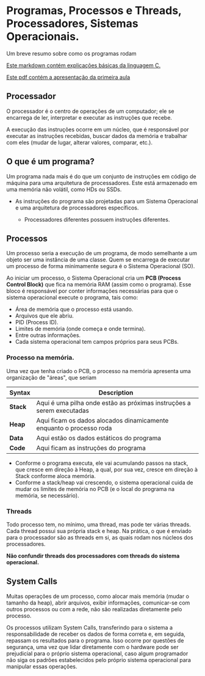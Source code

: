 # Programas, Processos e Threads, Processadores, Sistemas Operacionais.

Um breve resumo sobre como os programas rodam

[Este markdown contém explicações básicas da linguagem C.](./BASICOC.md)

[Este pdf contém a apresentação da primeira aula](./Programas.pdf)

## Processador

O processador é o centro de operações de um computador; ele se encarrega de ler, interpretar e executar as instruções que recebe.

A execução das instruções ocorre em um núcleo, que é responsável por executar as instruções recebidas, buscar dados da memória e trabalhar com eles (mudar de lugar, alterar valores, comparar, etc.).

## O que é um programa?

Um programa nada mais é do que um conjunto de instruções em código de máquina para uma arquitetura de processadores. Este está armazenado em uma memória não volátil, como HDs ou SSDs.

- As instruções do programa são projetadas para um Sistema Operacional e uma arquitetura de processadores específicos.

  - Processadores diferentes possuem instruções diferentes.

## Processos

Um processo seria a execução de um programa, de modo semelhante a um objeto ser uma instância de uma classe. Quem se encarrega de executar um processo de forma minimamente segura é o Sistema Operacional (SO).

Ao iniciar um processo, o Sistema Operacional cria um **PCB (Process Control Block)** que fica na memória RAM (assim como o programa). Esse bloco é responsável por conter informações necessárias para que o sistema operacional execute o programa, tais como:

- Área de memória que o processo está usando.
- Arquivos que ele abriu.
- PID (Process ID).
- Limites de memória (onde começa e onde termina).
- Entre outras informações.
- Cada sistema operacional tem campos próprios para seus PCBs.

### Processo na memória.

Uma vez que tenha criado o PCB, o processo na memória apresenta uma organização de "áreas", que seriam

| Syntax    | Description                                                           |
| --------- | --------------------------------------------------------------------- |
| **Stack** | Aqui é uma pilha onde estão as próximas instruções a serem executadas |
| **Heap**  | Aqui ficam os dados alocados dinamicamente enquanto o processo roda   |
| **Data**  | Aqui estão os dados estáticos do programa                             |
| **Code**  | Aqui ficam as instruções do programa                                  |

- Conforme o programa executa, ele vai acumulando passos na stack, que cresce em direção à Heap, a qual, por sua vez, cresce em direção à Stack conforme aloca memória.
- Conforme a stack/heap vai crescendo, o sistema operacional cuida de mudar os limites de memória no PCB (e o local do programa na memória, se necessário).

### Threads

Todo processo tem, no mínimo, uma thread, mas pode ter várias threads. Cada thread possui sua própria stack e heap. Na prática, o que é enviado para o processador são as threads em si, as quais rodam nos núcleos dos processadores.

**Não confundir threads dos processadores com threads do sistema operacional.**

## System Calls

Muitas operações de um processo, como alocar mais memória (mudar o tamanho da heap), abrir arquivos, exibir informações, comunicar-se com outros processos ou com a rede, não são realizadas diretamente pelo processo.

Os processos utilizam System Calls, transferindo para o sistema a responsabilidade de receber os dados de forma correta e, em seguida, repassam os resultados para o programa. Isso ocorre por questões de segurança, uma vez que lidar diretamente com o hardware pode ser prejudicial para o próprio sistema operacional, caso algum programador não siga os padrões estabelecidos pelo próprio sistema operacional para manipular essas operações.
